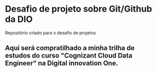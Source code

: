 # Desafio de projeto sobre Git/Github da DIO
Repositório criado para o desafio de projetos


## Aqui será compratilhado a minha trilha de estudos do curso "Cognizant Cloud Data Engineer" na Digital innovation One.
